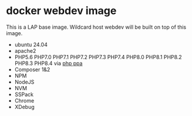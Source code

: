 # docker webdev image

This is a LAP base image. Wildcard host webdev will be built on top of this image.

- ubuntu 24.04
- apache2
- PHP5.6 PHP7.0 PHP7.1 PHP7.2 PHP7.3 PHP7.4 PHP8.0 PHP8.1 PHP8.2 PHP8.3 PHP8.4 via [php ppa]([https://launchpad.net/~ondrej/+archive/ubuntu/php])
- Composer 1&2
- NPM
- NodeJS
- NVM
- SSPack
- Chrome
- XDebug